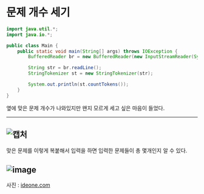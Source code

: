 # 문제 개수 세기

```java
import java.util.*;
import java.io.*;

public class Main {
    public static void main(String[] args) throws IOException {
        BufferedReader br = new BufferedReader(new InputStreamReader(System.in));

        String str = br.readLine();
        StringTokenizer st = new StringTokenizer(str);

        System.out.println(st.countTokens());
    }
}
```

옆에 맞은 문제 개수가 나와있지만 왠지 모르게 세고 싶은 마음이 들었다.

***
![캡처](https://github.com/rktndnjseh/algorithm/assets/150515419/216a006b-2798-4752-972f-1392ca2eeb77)
---
맞은 문제를 이렇게 복붙해서 입력을 하면 입력한 문제들이 총 몇개인지 알 수 있다.

![image](https://github.com/rktndnjseh/algorithm/assets/150515419/31cfd790-fa1f-4862-9637-3eb5a3ef2431)
---

사진 : [ideone.com](https://ideone.com)
